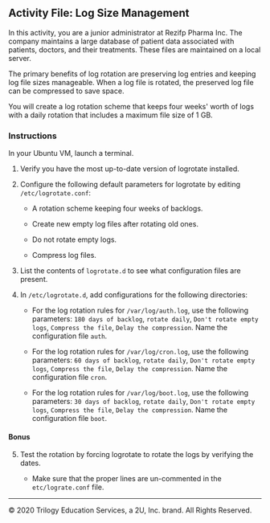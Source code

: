 ## Activity File: Log Size Management

In this activity, you are a junior administrator at Rezifp Pharma Inc. The company maintains a large database of patient data associated with patients, doctors, and their treatments. These files are maintained on a local server.

The primary benefits of log rotation are preserving log entries and keeping log file sizes manageable. When a log file is rotated, the preserved log file can be compressed to save space.

You will create a log rotation scheme that keeps four weeks' worth of logs with a daily rotation that includes a maximum file size of 1 GB.

### Instructions


In your Ubuntu VM, launch a terminal. 

1. Verify you have the most up-to-date version of logrotate installed. 

2. Configure the following default parameters for logrotate by editing `/etc/logrotate.conf`: 

   - A rotation scheme keeping four weeks of backlogs.

   - Create new empty log files after rotating old ones.

   - Do not rotate empty logs.

   - Compress log files.

3. List the contents of `logrotate.d` to see what configuration files are present.

4. In `/etc/logrotate.d`, add configurations for the following directories:

    - For the log rotation rules for `/var/log/auth.log`, use the following parameters: `180 days of backlog`, `rotate daily`, `Don't rotate empty logs`, `Compress the file`, `Delay the compression`. Name the configuration file `auth`.

    - For the log rotation rules for  `/var/log/cron.log`, use the following parameters: `60 days of backlog`, `rotate daily`, `Don't rotate empty logs`, `Compress the file`, `Delay the compression`. Name the configuration file `cron`.

    - For the log rotation rules for  `/var/log/boot.log`, use the following parameters: `30 days of backlog`, `rotate daily`, `Don't rotate empty logs`, `Compress the file`, `Delay the compression`. Name the configuration file `boot`.


#### Bonus

5. Test the rotation by forcing logrotate to rotate the logs by verifying the dates.

    - Make sure that the proper lines are un-commented in the `etc/lograte.conf` file. 

---

© 2020 Trilogy Education Services, a 2U, Inc. brand. All Rights Reserved.  
